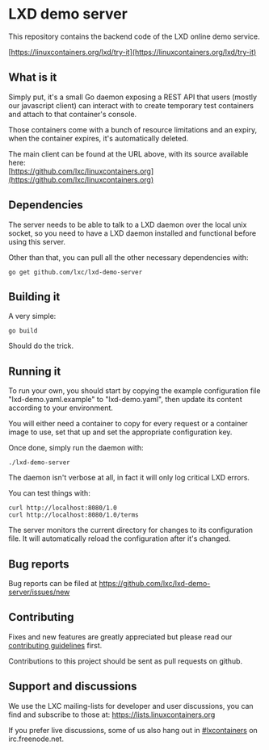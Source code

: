 # LXD demo server

This repository contains the backend code of the LXD online demo service.

[https://linuxcontainers.org/lxd/try-it](https://linuxcontainers.org/lxd/try-it)

## What is it

Simply put, it's a small Go daemon exposing a REST API that users
(mostly our javascript client) can interact with to create temporary
test containers and attach to that container's console.

Those containers come with a bunch of resource limitations and an
expiry, when the container expires, it's automatically deleted.

The main client can be found at the URL above, with its source available here:  
[https://github.com/lxc/linuxcontainers.org](https://github.com/lxc/linuxcontainers.org)

## Dependencies

The server needs to be able to talk to a LXD daemon over the local unix
socket, so you need to have a LXD daemon installed and functional before
using this server.

Other than that, you can pull all the other necessary dependencies with:

    go get github.com/lxc/lxd-demo-server

## Building it

A very simple:

    go build

Should do the trick.

## Running it

To run your own, you should start by copying the example configuration
file "lxd-demo.yaml.example" to "lxd-demo.yaml", then update its content
according to your environment.

You will either need a container to copy for every request or a
container image to use, set that up and set the appropriate
configuration key.

Once done, simply run the daemon with:

    ./lxd-demo-server

The daemon isn't verbose at all, in fact it will only log critical LXD errors.

You can test things with:

    curl http://localhost:8080/1.0
    curl http://localhost:8080/1.0/terms

The server monitors the current directory for changes to its configuration file.
It will automatically reload the configuration after it's changed.

## Bug reports

Bug reports can be filed at https://github.com/lxc/lxd-demo-server/issues/new

## Contributing

Fixes and new features are greatly appreciated but please read our
[contributing guidelines](CONTRIBUTING.md) first.

Contributions to this project should be sent as pull requests on github.

## Support and discussions

We use the LXC mailing-lists for developer and user discussions, you can
find and subscribe to those at: https://lists.linuxcontainers.org

If you prefer live discussions, some of us also hang out in
[#lxcontainers](http://webchat.freenode.net/?channels=#lxcontainers) on irc.freenode.net.

